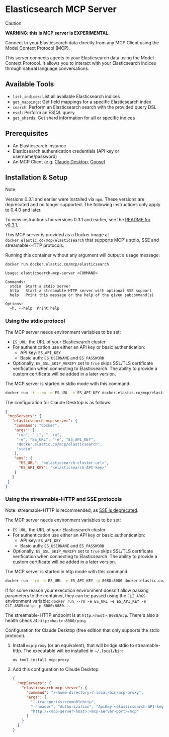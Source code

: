 # Elasticsearch MCP Server

> [!CAUTION]
>
> **WARNING: this is MCP server is EXPERIMENTAL.**

Connect to your Elasticsearch data directly from any MCP Client using the Model Context Protocol (MCP).

This server connects agents to your Elasticsearch data using the Model Context Protocol. It allows you to interact with your Elasticsearch indices through natural language conversations.

## Available Tools

* `list_indices`: List all available Elasticsearch indices
* `get_mappings`: Get field mappings for a specific Elasticsearch index
* `search`: Perform an Elasticsearch search with the provided query DSL
* `esql`: Perform an ES|QL query
* `get_shards`: Get shard information for all or specific indices

## Prerequisites

* An Elasticsearch instance
* Elasticsearch authentication credentials (API key or username/password)
* An MCP Client (e.g. [Claude Desktop](https://claude.ai/download), [Goose](https://block.github.io/goose/))

## Installation & Setup

> [!NOTE]
>
> Versions 0.3.1 and earlier were installed via `npm`. These versions are deprecated and no longer supported. The following instructions only apply to 0.4.0 and later.
>
> To view instructions for versions 0.3.1 and earlier, see the [README for v0.3.1](https://github.com/elastic/mcp-server-elasticsearch/tree/v0.3.1).

This MCP server is provided as a Docker image at `docker.elastic.co/mcp/elasticsearch`
that supports MCP's stdio, SSE and streamable-HTTP protocols.

Running this container without any argument will output a usage message:

```
docker run docker.elastic.co/mcp/elasticsearch
```

```
Usage: elasticsearch-mcp-server <COMMAND>

Commands:
  stdio  Start a stdio server
  http   Start a streamable-HTTP server with optional SSE support
  help   Print this message or the help of the given subcommand(s)

Options:
  -h, --help  Print help
```

### Using the stdio protocol

The MCP server needs environment variables to be set:

* `ES_URL`: the URL of your Elasticsearch cluster
* For authentication use either an API key or basic authentication:
  * API key: `ES_API_KEY`
  * Basic auth: `ES_USERNAME` and `ES_PASSWORD`
* Optionally, `ES_SSL_SKIP_VERIFY` set to `true` skips SSL/TLS certificate verification when connecting
  to Elasticsearch. The ability to provide a custom certificate will be added in a later version.

The MCP server is started in stdio mode with this command:

```bash
docker run -i --rm -e ES_URL -e ES_API_KEY docker.elastic.co/mcp/elasticsearch stdio
```

The configuration for Claude Desktop is as follows:

```json
{
 "mcpServers": {
   "elasticsearch-mcp-server": {
    "command": "docker",
    "args": [
     "run", "-i", "--rm",
     "-e", "ES_URL", "-e", "ES_API_KEY",
     "docker.elastic.co/mcp/elasticsearch",
     "stdio"
    ],
    "env": {
      "ES_URL": "<elasticsearch-cluster-url>",
      "ES_API_KEY": "<elasticsearch-API-key>"
    }
   }
 }
}
```

### Using the streamable-HTTP and SSE protocols

Note: streamable-HTTP is recommended, as [SSE is deprecated](https://modelcontextprotocol.io/docs/concepts/transports#server-sent-events-sse-deprecated).

The MCP server needs environment variables to be set:

* `ES_URL`, the URL of your Elasticsearch cluster
* For authentication use either an API key or basic authentication:
  * API key: `ES_API_KEY`
  * Basic auth: `ES_USERNAME` and `ES_PASSWORD`
* Optionally, `ES_SSL_SKIP_VERIFY` set to `true` skips SSL/TLS certificate verification when connecting
  to Elasticsearch. The ability to provide a custom certificate will be added in a later version.

The MCP server is started in http mode with this command:

```bash
docker run --rm -e ES_URL -e ES_API_KEY -p 8080:8080 docker.elastic.co/mcp/elasticsearch http
```

If for some reason your execution environment doesn't allow passing parameters to the container, they can be passed
using the `CLI_ARGS` environment variable: `docker run --rm -e ES_URL -e ES_API_KEY -e CLI_ARGS=http -p 8080:8080...`

The streamable-HTTP endpoint is at `http:<host>:8080/mcp`. There's also a health check at `http:<host>:8080/ping`

Configuration for Claude Desktop (free edition that only supports the stdio protocol).

1. Install `mcp-proxy` (or an equivalent), that will bridge stdio to streamable-http. The executable
   will be installed in `~/.local/bin`:

    ```bash
    uv tool install mcp-proxy
    ```

2. Add this configuration to Claude Desktop:

    ```json
    {
      "mcpServers": {
        "elasticsearch-mcp-server": {
          "command": "/<home-directory>/.local/bin/mcp-proxy",
          "args": [
            "--transport=streamablehttp",
            "--header", "Authorization", "ApiKey <elasticsearch-API-key>",
            "http://<mcp-server-host>:<mcp-server-port>/mcp"
          ]
        }
      }
    }
    ```
